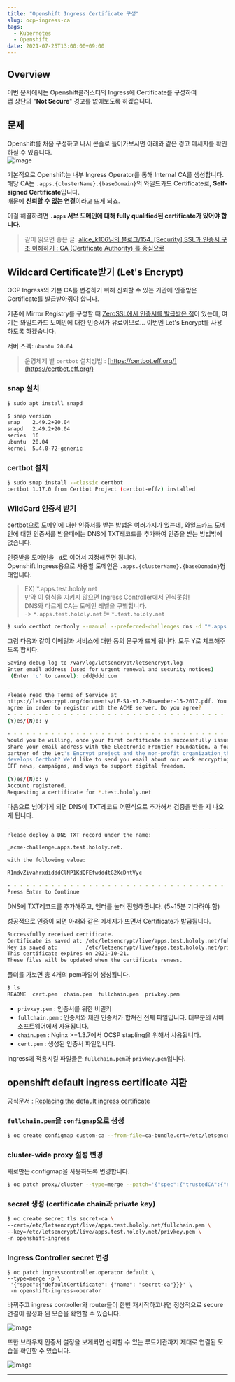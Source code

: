 ```yaml
---
title: "Openshift Ingress Certificate 구성"
slug: ocp-ingress-ca
tags:
  - Kubernetes
  - Openshift
date: 2021-07-25T13:00:00+09:00
---
```


## Overview
이번 문서에서는 Openshift클러스터의 Ingress에 Certificate를 구성하여  
탭 상단의 "**Not Secure**" 경고를 없애보도록 하겠습니다.  

## 문제
Openshift를 처음 구성하고 나서 콘솔로 들어가보시면 아래와 같은 경고 메세지를 확인하실 수 있습니다.  
![image](https://user-images.githubusercontent.com/15958325/126896505-b5141473-15d5-43b6-be8c-689ccadd5940.png)  

기본적으로 Openshift는 내부 Ingress Operator를 통해 Internal CA를 생성합니다.  
해당 CA는 `.apps.{clusterName}.{baseDomain}`의 와일드카드 Certificate로, **Self-signed Certificate**입니다.   
때문에 **신뢰할 수 없는 연결**이라고 뜨게 되죠.  

이걸 해결하려면 **`.apps` 서브 도메인에 대해 fully qualified된 certificate가 있어야 합니다.**  

> 같이 읽으면 좋은 글: [alice_k106님의 블로그/154. [Security] SSL과 인증서 구조 이해하기 : CA (Certificate Authority) 를 중심으로](https://m.blog.naver.com/alice_k106/221468341565)  

## Wildcard Certificate받기 (Let's Encrypt)
OCP Ingress의 기본 CA를 변경하기 위해 신뢰할 수 있는 기관에 인증받은 Certificate를 발급받아줘야 합니다.  

기존에 Mirror Registry를 구성할 때 [ZeroSSL에서 인증서를 발급받은 적](https://gruuuuu.github.io/network/openssl/)이 있는데, 여기는 와일드카드 도메인에 대한 인증서가 유료이므로... 이번엔 Let's Encrypt를 사용하도록 하겠습니다.  

서버 스펙: `ubuntu 20.04`  

>운영체제 별 `certbot` 설치방법 : [https://certbot.eff.org/](https://certbot.eff.org/)

### snap 설치
~~~sh
$ sudo apt install snapd
~~~

~~~sh
$ snap version
snap    2.49.2+20.04
snapd   2.49.2+20.04
series  16
ubuntu  20.04
kernel  5.4.0-72-generic
~~~

### certbot 설치
~~~sh
$ sudo snap install --classic certbot
certbot 1.17.0 from Certbot Project (certbot-eff✓) installed
~~~

### WildCard 인증서 받기
certbot으로 도메인에 대한 인증서를 받는 방법은 여러가지가 있는데, 와일드카드 도메인에 대한 인증서를 받을때에는 DNS에 TXT레코드를 추가하여 인증을 받는 방법밖에 없습니다.  

인증받을 도메인을 `-d`로 이어서 지정해주면 됩니다.  
Openshift Ingress용으로 사용할 도메인은 `.apps.{clusterName}.{baseDomain}`형태입니다.  
>EX) *.apps.test.hololy.net  
>만약 이 형식을 지키지 않으면 Ingress Controller에서 인식못함!  
>DNS와 다르게 CA는 도메인 레벨을 구별합니다.  
>-> `*.apps.test.hololy.net` != `*.test.hololy.net`

~~~sh
$ sudo certbot certonly --manual --preferred-challenges dns -d "*.apps.test.hololy.net"
~~~

그럼 다음과 같이 이메일과 서비스에 대한 동의 문구가 뜨게 됩니다. 모두 Y로 체크해주도록 합시다.  
~~~sh
Saving debug log to /var/log/letsencrypt/letsencrypt.log
Enter email address (used for urgent renewal and security notices)
 (Enter 'c' to cancel): ddd@ddd.com

- - - - - - - - - - - - - - - - - - - - - - - - - - - - - - - - - - - - - - - -
Please read the Terms of Service at
https://letsencrypt.org/documents/LE-SA-v1.2-November-15-2017.pdf. You must
agree in order to register with the ACME server. Do you agree?
- - - - - - - - - - - - - - - - - - - - - - - - - - - - - - - - - - - - - - - -
(Y)es/(N)o: y

- - - - - - - - - - - - - - - - - - - - - - - - - - - - - - - - - - - - - - - -
Would you be willing, once your first certificate is successfully issued, to
share your email address with the Electronic Frontier Foundation, a founding
partner of the Let's Encrypt project and the non-profit organization that
develops Certbot? We'd like to send you email about our work encrypting the web,
EFF news, campaigns, and ways to support digital freedom.
- - - - - - - - - - - - - - - - - - - - - - - - - - - - - - - - - - - - - - - -
(Y)es/(N)o: y
Account registered.
Requesting a certificate for *.test.hololy.net
~~~

다음으로 넘어가게 되면 DNS에 TXT레코드 어떤식으로 추가해서 검증을 받을 지 나오게 됩니다.  
~~~sh
- - - - - - - - - - - - - - - - - - - - - - - - - - - - - - - - - - - - - - - -
Please deploy a DNS TXT record under the name:

_acme-challenge.apps.test.hololy.net.

with the following value:

R1mdvZivahrxdidddClNP1KdQFEfwdddtG2XcDhtVyc

- - - - - - - - - - - - - - - - - - - - - - - - - - - - - - - - - - - - - - - -
Press Enter to Continue
~~~

DNS에 TXT레코드를 추가해주고, 엔터를 눌러 진행해줍니다. (5~15분 기다려야 함)  

성공적으로 인증이 되면 아래와 같은 메세지가 뜨면서 Certificate가 발급됩니다.  
~~~sh
Successfully received certificate.
Certificate is saved at: /etc/letsencrypt/live/apps.test.hololy.net/fullchain.pem
Key is saved at:         /etc/letsencrypt/live/apps.test.hololy.net/privkey.pem
This certificate expires on 2021-10-21.
These files will be updated when the certificate renews.
~~~

폴더를 가보면 총 4개의 pem파일이 생성됩니다.  
~~~sh
$ ls
README  cert.pem  chain.pem  fullchain.pem  privkey.pem
~~~

- `privkey.pem` : 인증서를 위한 비밀키
- `fullchain.pem` : 인증서와 체인 인증서가 합쳐진 전체 파일입니다. 대부분의 서버 소프트웨어에서 사용됩니다.
- `chain.pem` : Nginx >=1.3.7에서 OCSP stapling을 위해서 사용됩니다.
- `cert.pem` : 생성된 인증서 파일입니다.

Ingress에 적용시킬 파일들은 `fullchain.pem`과 `privkey.pem`입니다.  

## openshift default ingress certificate 치환
공식문서 : [Replacing the default ingress certificate](https://docs.openshift.com/container-platform/4.7/security/certificates/replacing-default-ingress-certificate.html)  

### `fullchain.pem`을 `configmap`으로 생성  
~~~sh
$ oc create configmap custom-ca --from-file=ca-bundle.crt=/etc/letsencrypt/live/apps.test.hololy.net/fullchain.pem -n openshift-config
~~~

### cluster-wide proxy 설정 변경
새로만든 configmap을 사용하도록 변경합니다.  
~~~sh
$ oc patch proxy/cluster --type=merge --patch='{"spec":{"trustedCA":{"name":"custom-ca"}}}'
~~~

### secret 생성 (certificate chain과 private key)  
~~~sh
$ oc create secret tls secret-ca \
--cert=/etc/letsencrypt/live/apps.test.hololy.net/fullchain.pem \
--key=/etc/letsencrypt/live/apps.test.hololy.net/privkey.pem \
-n openshift-ingress
~~~

### Ingress Controller secret 변경
~~~
$ oc patch ingresscontroller.operator default \
--type=merge -p \
 '{"spec":{"defaultCertificate": {"name": "secret-ca"}}}' \
 -n openshift-ingress-operator
~~~

바꿔주고 ingress controller와 router들이 한번 재시작하고나면 정상적으로 secure연결이 활성화 된 모습을 확인할 수 있습니다.  

![image](https://user-images.githubusercontent.com/15958325/126899776-3f057456-00e9-41c6-9ede-cc660a32acb6.png)  

또한 브라우저 인증서 설정을 보게되면 신뢰할 수 있는 루트기관까지 제대로 연결된 모습을 확인할 수 있습니다.  

![image](https://user-images.githubusercontent.com/15958325/126899807-cca632b8-c362-452c-a768-6ce83e4fb2bf.png)  


----